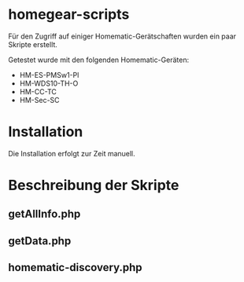 # homegear-scripts
Für den Zugriff auf einiger Homematic-Gerätschaften wurden ein paar Skripte erstellt.

Getestet wurde mit den folgenden Homematic-Geräten:

- HM-ES-PMSw1-Pl
- HM-WDS10-TH-O
- HM-CC-TC
- HM-Sec-SC

# Installation
Die Installation erfolgt zur Zeit manuell.



# Beschreibung der Skripte

## getAllInfo.php

## getData.php  

## homematic-discovery.php
